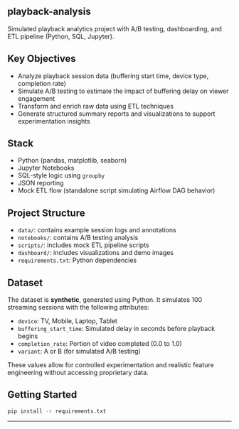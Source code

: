 ## playback-analysis
Simulated playback analytics project with A/B testing, dashboarding, and ETL pipeline (Python, SQL, Jupyter).

## Key Objectives
- Analyze playback session data (buffering start time, device type, completion rate)
- Simulate A/B testing to estimate the impact of buffering delay on viewer engagement
- Transform and enrich raw data using ETL techniques
- Generate structured summary reports and visualizations to support experimentation insights

## Stack
- Python (pandas, matplotlib, seaborn)
- Jupyter Notebooks
- SQL-style logic using `groupby`
- JSON reporting
- Mock ETL flow (standalone script simulating Airflow DAG behavior)


## Project Structure

- `data/`: contains example session logs and annotations
- `notebooks/`: contains A/B testing analysis
- `scripts/`: includes mock ETL pipeline scripts
- `dashboard/`: includes visualizations and demo images
- `requirements.txt`: Python dependencies

##  Dataset

The dataset is **synthetic**, generated using Python. It simulates 100 streaming sessions with the following attributes:

- `device`: TV, Mobile, Laptop, Tablet
- `buffering_start_time`: Simulated delay in seconds before playback begins
- `completion_rate`: Portion of video completed (0.0 to 1.0)
- `variant`: A or B (for simulated A/B testing)

These values allow for controlled experimentation and realistic feature engineering without accessing proprietary data.


## Getting Started

```bash
pip install -r requirements.txt
```
---
